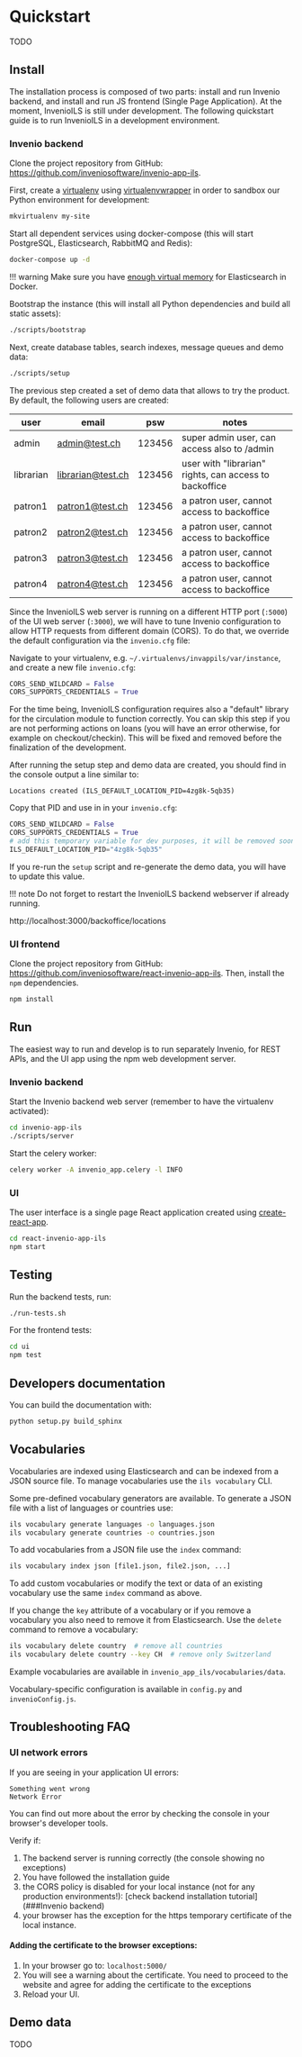 # Quickstart

TODO

## Install

The installation process is composed of two parts: install and run Invenio backend, and install and run JS frontend (Single Page Application).
At the moment, InvenioILS is still under development. The following quickstart guide is to run InvenioILS in a development environment.

### Invenio backend

Clone the project repository from GitHub: https://github.com/inveniosoftware/invenio-app-ils.

First, create a [virtualenv](https://virtualenv.pypa.io/en/stable/installation/) using [virtualenvwrapper](https://virtualenvwrapper.readthedocs.io/en/latest/install.html)
in order to sandbox our Python environment for development:

```bash
mkvirtualenv my-site
```

Start all dependent services using docker-compose (this will start PostgreSQL, Elasticsearch, RabbitMQ and Redis):

```bash
docker-compose up -d
```

!!! warning
    Make sure you have [enough virtual memory](https://www.elastic.co/guide/en/elasticsearch/reference/current/docker.html#docker-cli-run-prod-mode) for Elasticsearch in Docker.

Bootstrap the instance (this will install all Python dependencies and build all static assets):

```bash
./scripts/bootstrap
```

Next, create database tables, search indexes, message queues and demo data:

```bash
./scripts/setup
```

The previous step created a set of demo data that allows to try the product. By default, the following users are created:

| user | email | psw | notes |
| - | - | - | - |
| admin | admin@test.ch | 123456 | super admin user, can access also to /admin |
| librarian | librarian@test.ch | 123456 | user with "librarian" rights, can access to backoffice |
| patron1 | patron1@test.ch | 123456 | a patron user, cannot access to backoffice |
| patron2 | patron2@test.ch | 123456 | a patron user, cannot access to backoffice |
| patron3 | patron3@test.ch | 123456 | a patron user, cannot access to backoffice |
| patron4 | patron4@test.ch | 123456 | a patron user, cannot access to backoffice |

Since the InvenioILS web server is running on a different HTTP port (`:5000`) of the UI web server (`:3000`), we will have to tune Invenio configuration
to allow HTTP requests from different domain (CORS). To do that, we override the default configuration via the `invenio.cfg` file:

Navigate to your virtualenv, e.g. `~/.virtualenvs/invappils/var/instance`, and create a new file `invenio.cfg`:

```python
CORS_SEND_WILDCARD = False
CORS_SUPPORTS_CREDENTIALS = True
```

For the time being, InvenioILS configuration requires also a "default" library for the circulation module to function correctly.
You can skip this step if you are not performing actions on loans (you will have an error otherwise, for example on checkout/checkin).
This will be fixed and removed before the finalization of the development.

After running the setup step and demo data are created, you should find in the console output a line similar to:

```console
Locations created (ILS_DEFAULT_LOCATION_PID=4zg8k-5qb35)
```

Copy that PID and use in in your `invenio.cfg`:

```python
CORS_SEND_WILDCARD = False
CORS_SUPPORTS_CREDENTIALS = True
# add this temporary variable for dev purposes, it will be removed soon
ILS_DEFAULT_LOCATION_PID="4zg8k-5qb35"
```

If you re-run the `setup` script and re-generate the demo data, you will have to update this value.

!!! note
    Do not forget to restart the InvenioILS backend webserver if already running.


http://localhost:3000/backoffice/locations

### UI frontend

Clone the project repository from GitHub: https://github.com/inveniosoftware/react-invenio-app-ils.
Then, install the `npm` dependencies.

```bash
npm install
```

## Run

The easiest way to run and develop is to run separately Invenio, for REST APIs, and the UI app using the npm web development server.

### Invenio backend

Start the Invenio backend web server (remember to have the virtualenv activated):

```bash
cd invenio-app-ils
./scripts/server
```

Start the celery worker:

```bash
celery worker -A invenio_app.celery -l INFO
```

### UI

The user interface is a single page React application created using [create-react-app](https://facebook.github.io/create-react-app/).

```bash
cd react-invenio-app-ils
npm start
```

## Testing

Run the backend tests, run:

```bash
./run-tests.sh
```

For the frontend tests:
```bash
cd ui
npm test
```

## Developers documentation

You can build the documentation with:

```bash
python setup.py build_sphinx
```

## Vocabularies

Vocabularies are indexed using Elasticsearch and can be indexed from a JSON
source file. To manage vocabularies use the ``ils vocabulary`` CLI.

Some pre-defined vocabulary generators are available. To generate a JSON file
with a list of languages or countries use:

```bash
ils vocabulary generate languages -o languages.json
ils vocabulary generate countries -o countries.json
```

To add vocabularies from a JSON file use the ``index`` command:

```bash
ils vocabulary index json [file1.json, file2.json, ...]
```

To add custom vocabularies or modify the text or data of an existing vocabulary
use the same ``index`` command as above.

If you change the ``key`` attribute of a vocabulary or if you remove a vocabulary
you also need to remove it from Elasticsearch. Use the ``delete`` command to
remove a vocabulary:

```bash
ils vocabulary delete country  # remove all countries
ils vocabulary delete country --key CH  # remove only Switzerland
```

Example vocabularies are available in ``invenio_app_ils/vocabularies/data``.

Vocabulary-specific configuration is available in ``config.py`` and ``invenioConfig.js``.


## Troubleshooting FAQ

### UI network errors

If you are seeing in your application UI errors:
```
Something went wrong
Network Error
```

You can find out more about the error by checking the console in your browser's developer tools.

Verify if:

1. The backend server is running correctly (the console showing no exceptions)
2. You have followed the installation guide
3. the CORS policy is disabled for your local instance (not for any production environments!): [check backend installation tutorial](###Invenio backend)
4. your browser has the exception for the https temporary certificate of the local instance.

#### Adding the certificate to the browser exceptions:
1. In your browser go to:
```localhost:5000/```
2. You will see a warning about the certificate. You need to proceed to the website and agree for adding the certificate to the exceptions
3. Reload your UI.


## Demo data

TODO
